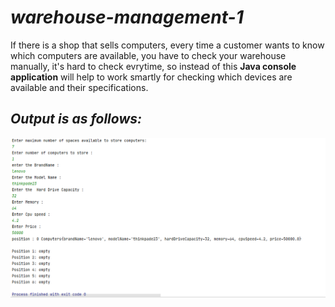 # ***warehouse-management-1***

If there is a shop that sells computers, every time a customer wants to know which computers are available, you have to check your warehouse manually,
it's hard to check evrytime, so instead of this **Java console application** will help to work smartly  for checking which devices are available and their specifications.

## *Output is as follows:*

![some alternative text](images/output.png "text on mouse over")
